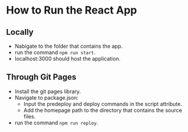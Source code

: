 # How to Run the React App

## Locally

- Nabigate to the folder that contains the app.
- run the command `npm run start`.
- localhost:3000 should host the application.

## Through Git Pages

- Install the git pages library.
- Navigate to package.json:
    - Input the predeploy and deploy commands in the script attribute.
    - Add the homepage path to the directory that contains the source files.
- run the command `npm run reploy`.

